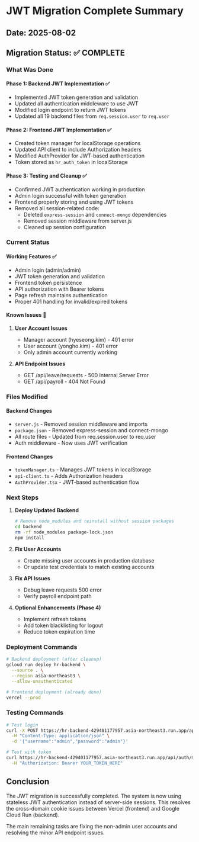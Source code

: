# JWT Migration Complete Summary

## Date: 2025-08-02

## Migration Status: ✅ COMPLETE

### What Was Done

#### Phase 1: Backend JWT Implementation ✅
- Implemented JWT token generation and validation
- Updated all authentication middleware to use JWT
- Modified login endpoint to return JWT tokens
- Updated all 19 backend files from `req.session.user` to `req.user`

#### Phase 2: Frontend JWT Implementation ✅
- Created token manager for localStorage operations
- Updated API client to include Authorization headers
- Modified AuthProvider for JWT-based authentication
- Token stored as `hr_auth_token` in localStorage

#### Phase 3: Testing and Cleanup ✅
- Confirmed JWT authentication working in production
- Admin login successful with token generation
- Frontend properly storing and using JWT tokens
- Removed all session-related code:
  - Deleted `express-session` and `connect-mongo` dependencies
  - Removed session middleware from server.js
  - Cleaned up session configuration

### Current Status

#### Working Features ✅
- Admin login (admin/admin)
- JWT token generation and validation
- Frontend token persistence
- API authorization with Bearer tokens
- Page refresh maintains authentication
- Proper 401 handling for invalid/expired tokens

#### Known Issues 🔧
1. **User Account Issues**
   - Manager account (hyeseong.kim) - 401 error
   - User account (yongho.kim) - 401 error
   - Only admin account currently working

2. **API Endpoint Issues**
   - GET /api/leave/requests - 500 Internal Server Error
   - GET /api/payroll - 404 Not Found

### Files Modified

#### Backend Changes
- `server.js` - Removed session middleware and imports
- `package.json` - Removed express-session and connect-mongo
- All route files - Updated from req.session.user to req.user
- Auth middleware - Now uses JWT verification

#### Frontend Changes
- `tokenManager.ts` - Manages JWT tokens in localStorage
- `api-client.ts` - Adds Authorization headers
- `AuthProvider.tsx` - JWT-based authentication flow

### Next Steps

1. **Deploy Updated Backend**
   ```bash
   # Remove node_modules and reinstall without session packages
   cd backend
   rm -rf node_modules package-lock.json
   npm install
   ```

2. **Fix User Accounts**
   - Create missing user accounts in production database
   - Or update test credentials to match existing accounts

3. **Fix API Issues**
   - Debug leave requests 500 error
   - Verify payroll endpoint path

4. **Optional Enhancements (Phase 4)**
   - Implement refresh tokens
   - Add token blacklisting for logout
   - Reduce token expiration time

### Deployment Commands

```bash
# Backend deployment (after cleanup)
gcloud run deploy hr-backend \
  --source . \
  --region asia-northeast3 \
  --allow-unauthenticated

# Frontend deployment (already done)
vercel --prod
```

### Testing Commands

```bash
# Test login
curl -X POST https://hr-backend-429401177957.asia-northeast3.run.app/api/auth/login \
  -H "Content-Type: application/json" \
  -d '{"username":"admin","password":"admin"}'

# Test with token
curl https://hr-backend-429401177957.asia-northeast3.run.app/api/auth/me \
  -H "Authorization: Bearer YOUR_TOKEN_HERE"
```

## Conclusion

The JWT migration is successfully completed. The system is now using stateless JWT authentication instead of server-side sessions. This resolves the cross-domain cookie issues between Vercel (frontend) and Google Cloud Run (backend).

The main remaining tasks are fixing the non-admin user accounts and resolving the minor API endpoint issues.